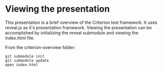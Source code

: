 # Viewing the presentation
This presentation is a brief overview of the Criterion test framework.
It uses reveal.js as it's presentation framework. Viewing the presentation
can be accomplished by initializing the reveal submodule and viewing the
index.html file. 

From the criterion-overview folder:
```
git submodule init
git submodule update
open index.html
```
